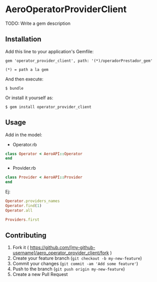 # AeroOperatorProviderClient

TODO: Write a gem description

## Installation

Add this line to your application's Gemfile:

    gem 'operator_provider_client', path: '(*)/operadorPrestador_gem'
    
    (*) = path a la gem
    
And then execute:

    $ bundle

Or install it yourself as:

    $ gem install operator_provider_client

## Usage
  Add in the model:
  
 
 * Operator.rb
 ```ruby
class Operator < AeroAPI::Operator
end
```

 * Provider.rb
  ```ruby
class Provider < AeroAPI::Provider
end
```


Ej:

  ```ruby
Operator.providers_names
Operator.find(1)
Operator.all

Providers.first
```


## Contributing

1. Fork it ( https://github.com/[my-github-username]/aero_operator_provider_client/fork )
2. Create your feature branch (`git checkout -b my-new-feature`)
3. Commit your changes (`git commit -am 'Add some feature'`)
4. Push to the branch (`git push origin my-new-feature`)
5. Create a new Pull Request
